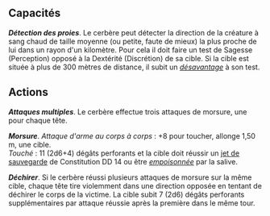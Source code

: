 ## Capacités
_**Détection des proies**_. Le cerbère peut détecter la direction de la créature à sang chaud de taille moyenne (ou petite, faute de mieux) la plus proche de lui dans un rayon d'un kilomètre. Pour cela il doit faire un test de Sagesse (Perception) opposé à la Dextérité (Discrétion) de sa cible. Si la cible est située à plus de 300 mètres de distance, il subit un [_désavantage_](/utiliser-les-caracteristiques/#avantage-et-desavantage) à son test.

## Actions
_**Attaques multiples**_. Le cerbère effectue trois attaques de morsure, une pour chaque tête.

_**Morsure**_. _Attaque d'arme au corps à corps_ : +8 pour toucher, allonge 1,50 m, une cible.  
_Touché_ : 11 (2d6+4) dégâts perforants et la cible doit réussir un [jet de sauvegarde](/utiliser-les-caracteristiques/#jets-de-sauvegarde) de Constitution DD 14 ou être [_empoisonnée_](/gerer-la-sante-du-personnage/#empoisonne) par la salive.

_**Déchirer**_. Si le cerbère réussi plusieurs attaques de morsure sur la même cible, chaque tête tire violemment dans une direction opposée en tentant de déchirer le corps de la victime. La cible subit 7 (2d6) dégâts perforants supplémentaires par attaque réussie après la première dans le même tour.
